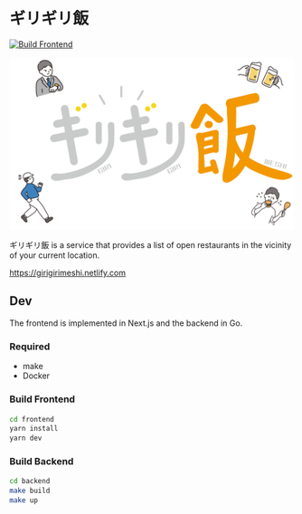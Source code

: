 # ギリギリ飯

[![Build Frontend](https://github.com/momeemt/2000s/actions/workflows/frontend.yml/badge.svg?branch=main)](https://github.com/momeemt/2000s/actions/workflows/frontend.yml)

![](frontend/public/logo.png)

ギリギリ飯 is a service that provides a list of open restaurants in the vicinity of your current location.

https://girigirimeshi.netlify.com

## Dev
The frontend is implemented in Next.js and the backend in Go.

### Required
- make
- Docker

### Build Frontend

```sh
cd frontend
yarn install
yarn dev
```

### Build Backend

```sh
cd backend
make build
make up
```
